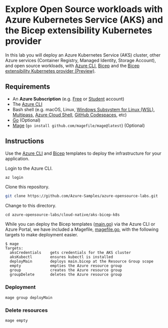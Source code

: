 # Explore Open Source workloads with Azure Kubernetes Service (AKS) and the Bicep extensibility Kubernetes provider

In this lab you will deploy an Azure Kubernetes Service (AKS) cluster, other Azure services (Container Registry, Managed Identity, Storage Account), and open source workloads, with [Azure CLI](https://docs.microsoft.com/en-us/cli/azure/install-azure-cli), [Bicep](https://docs.microsoft.com/en-us/azure/azure-resource-manager/bicep/overview) and the [Bicep extensibility Kubernetes provider (Preview)](https://learn.microsoft.com/azure/azure-resource-manager/bicep/bicep-extensibility-kubernetes-provider).

## Requirements

- An **Azure Subscription** (e.g. [Free](https://aka.ms/azure-free-account) or [Student](https://aka.ms/azure-student-account) account)
- The [Azure CLI](https://docs.microsoft.com/en-us/cli/azure/install-azure-cli)
- Bash shell (e.g. macOS, Linux, [Windows Subsystem for Linux (WSL)](https://docs.microsoft.com/en-us/windows/wsl/about), [Multipass](https://multipass.run/), [Azure Cloud Shell](https://docs.microsoft.com/en-us/azure/cloud-shell/quickstart), [GitHub Codespaces](https://github.com/features/codespaces), etc)
- [Go](https://go.dev/dl/) (Optional)
- [Mage](https://magefile.org/) (`go install github.com/magefile/mage@latest`) (Optional)

## Instructions

Use the [Azure CLI](https://docs.microsoft.com/en-us/cli/azure/install-azure-cli) and [Bicep](https://docs.microsoft.com/en-us/azure/azure-resource-manager/bicep/overview) templates to deploy the infrastructure for your application.

Login to the Azure CLI.

```bash
az login
```

Clone this repository.

```bash
git clone https://github.com/Azure-Samples/azure-opensource-labs.git
```

Change to this directory.

```
cd azure-opensource-labs/cloud-native/aks-bicep-k8s
```

While you can deploy the Bicep templates ([main.go](./main.go)) via the Azure CLI or Azure Portal, we have included a Magefile, [magefile.go](./magefile.go), with the following targets to make deployment easier.

```
$ mage
Targets:
  aksCredentials    gets credentials for the AKS cluster
  aksKubectl        ensures kubectl is installed
  deployMain        deploys main.bicep at the Resource Group scope
  empty             empties the Azure resource group
  group             creates the Azure resource group
  groupDelete       deletes the Azure resource group
```

### Deployment

```
mage group deployMain
```

### Delete resources

```
mage empty
```

